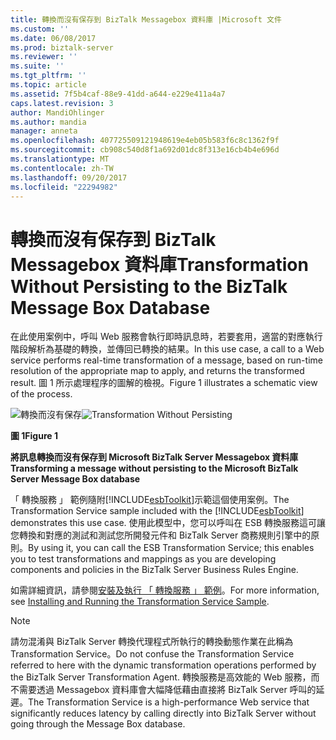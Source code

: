 ```yaml
---
title: 轉換而沒有保存到 BizTalk Messagebox 資料庫 |Microsoft 文件
ms.custom: ''
ms.date: 06/08/2017
ms.prod: biztalk-server
ms.reviewer: ''
ms.suite: ''
ms.tgt_pltfrm: ''
ms.topic: article
ms.assetid: 7f5b4caf-88e9-41dd-a644-e229e411a4a7
caps.latest.revision: 3
author: MandiOhlinger
ms.author: mandia
manager: anneta
ms.openlocfilehash: 407725509121948619e4eb05b583f6c8c1362f9f
ms.sourcegitcommit: cb908c540d8f1a692d01dc8f313e16cb4b4e696d
ms.translationtype: MT
ms.contentlocale: zh-TW
ms.lasthandoff: 09/20/2017
ms.locfileid: "22294982"
---
```

# <a name="transformation-without-persisting-to-the-biztalk-message-box-database"></a><span data-ttu-id="ef12b-102">轉換而沒有保存到 BizTalk Messagebox 資料庫</span><span class="sxs-lookup"><span data-stu-id="ef12b-102">Transformation Without Persisting to the BizTalk Message Box Database</span></span>
<span data-ttu-id="ef12b-103">在此使用案例中，呼叫 Web 服務會執行即時訊息時，若要套用，適當的對應執行階段解析為基礎的轉換，並傳回已轉換的結果。</span><span class="sxs-lookup"><span data-stu-id="ef12b-103">In this use case, a call to a Web service performs real-time transformation of a message, based on run-time resolution of the appropriate map to apply, and returns the transformed result.</span></span> <span data-ttu-id="ef12b-104">圖 1 所示處理程序的圖解的檢視。</span><span class="sxs-lookup"><span data-stu-id="ef12b-104">Figure 1 illustrates a schematic view of the process.</span></span>  
  
 <span data-ttu-id="ef12b-105">![轉換而沒有保存](../esb-toolkit/media/ch3-transformationwithout.gif "Ch3 TransformationWithout")</span><span class="sxs-lookup"><span data-stu-id="ef12b-105">![Transformation Without Persisting](../esb-toolkit/media/ch3-transformationwithout.gif "Ch3-TransformationWithout")</span></span>  
  
 <span data-ttu-id="ef12b-106">**圖 1**</span><span class="sxs-lookup"><span data-stu-id="ef12b-106">**Figure 1**</span></span>  
  
 <span data-ttu-id="ef12b-107">**將訊息轉換而沒有保存到 Microsoft BizTalk Server Messagebox 資料庫**</span><span class="sxs-lookup"><span data-stu-id="ef12b-107">**Transforming a message without persisting to the Microsoft BizTalk Server Message Box database**</span></span>  
  
 <span data-ttu-id="ef12b-108">「 轉換服務 」 範例隨附[!INCLUDE[esbToolkit](../includes/esbtoolkit-md.md)]示範這個使用案例。</span><span class="sxs-lookup"><span data-stu-id="ef12b-108">The Transformation Service sample included with the [!INCLUDE[esbToolkit](../includes/esbtoolkit-md.md)] demonstrates this use case.</span></span> <span data-ttu-id="ef12b-109">使用此模型中，您可以呼叫在 ESB 轉換服務這可讓您轉換和對應的測試和測試您所開發元件和 BizTalk Server 商務規則引擎中的原則。</span><span class="sxs-lookup"><span data-stu-id="ef12b-109">By using it, you can call the ESB Transformation Service; this enables you to test transformations and mappings as you are developing components and policies in the BizTalk Server Business Rules Engine.</span></span>  
  
 <span data-ttu-id="ef12b-110">如需詳細資訊，請參閱[安裝及執行 「 轉換服務 」 範例](../esb-toolkit/installing-and-running-the-transformation-service-sample.md)。</span><span class="sxs-lookup"><span data-stu-id="ef12b-110">For more information, see [Installing and Running the Transformation Service Sample](../esb-toolkit/installing-and-running-the-transformation-service-sample.md).</span></span>  
  
> [!NOTE]
>  <span data-ttu-id="ef12b-111">請勿混淆與 BizTalk Server 轉換代理程式所執行的轉換動態作業在此稱為 Transformation Service。</span><span class="sxs-lookup"><span data-stu-id="ef12b-111">Do not confuse the Transformation Service referred to here with the dynamic transformation operations performed by the BizTalk Server Transformation Agent.</span></span> <span data-ttu-id="ef12b-112">轉換服務是高效能的 Web 服務，而不需要透過 Messagebox 資料庫會大幅降低藉由直接將 BizTalk Server 呼叫的延遲。</span><span class="sxs-lookup"><span data-stu-id="ef12b-112">The Transformation Service is a high-performance Web service that significantly reduces latency by calling directly into BizTalk Server without going through the Message Box database.</span></span>